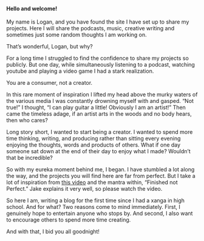 #### Hello and welcome!

My name is Logan, and you have found the site I have set up to share my projects. Here I will share the podcasts, music, creative writing and sometimes just some random thoughts I am working on.

That’s wonderful, Logan, but why?

For a long time I struggled to find the confidence to share my projects so publicly. But one day, while simultaneously listening to a podcast, watching youtube and playing a video game I had a stark realization. 

You are a consumer, not a creator.

In this rare moment of inspiration I lifted my head above the murky waters of the various media I was constantly drowning myself with and gasped. “Not true!” I thought, “I can play guitar a little! Obviously I am an artist!” Then came the timeless adage, if an artist arts in the woods and no body hears, then who cares?

Long story short, I wanted to start being a creator. I wanted to spend more time thinking, writing, and producing rather than sitting every evening enjoying the thoughts, words and products of others. What if one day someone sat down at the end of their day to enjoy what I made? Wouldn’t that be incredible?

So with my eureka moment behind me, I began. I have stumbled a lot along the way, and the projects you will find here are far from perfect. But I take a lot of inspiration from [this video](https://www.youtube.com/watch?v=lRtV-ugIT0k&t=2s) and the mantra within, “Finished not Perfect.” Jake explains it very well, so please watch the video.

So here I am, writing a blog for the first time since I had a xanga in high school. And for what? Two reasons come to mind immediately. First, I genuinely hope to entertain anyone who stops by. And second, I also want to encourage others to spend more time creating.

And with that, I bid you all goodnight!
